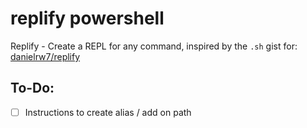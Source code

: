 # replify powershell
Replify - Create a REPL for any command, inspired by the `.sh` gist for: [danielrw7/replify](https://gist.github.com/danielrw7/bb88e3dad565c0d8ee54031f6b758a09)

## To-Do:
- [ ] Instructions to create alias / add on path
